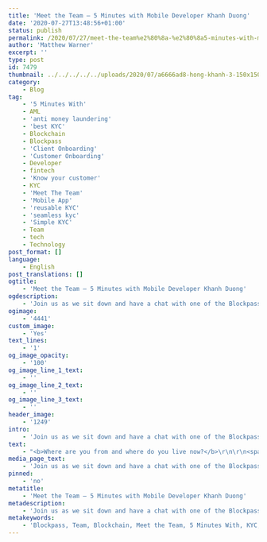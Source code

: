 ```yaml
---
title: 'Meet the Team — 5 Minutes with Mobile Developer Khanh Duong'
date: '2020-07-27T13:48:56+01:00'
status: publish
permalink: /2020/07/27/meet-the-team%e2%80%8a-%e2%80%8a5-minutes-with-mobile-developer-khanh-duong
author: 'Matthew Warner'
excerpt: ''
type: post
id: 7479
thumbnail: ../../../../../uploads/2020/07/a6666ad8-hong-khanh-3-150x150-1.jpg
category:
    - Blog
tag:
    - '5 Minutes With'
    - AML
    - 'anti money laundering'
    - 'best KYC'
    - Blockchain
    - Blockpass
    - 'Client Onboarding'
    - 'Customer Onboarding'
    - Developer
    - fintech
    - 'Know your customer'
    - KYC
    - 'Meet The Team'
    - 'Mobile App'
    - 'reusable KYC'
    - 'seamless kyc'
    - 'Simple KYC'
    - Team
    - tech
    - Technology
post_format: []
language:
    - English
post_translations: []
ogtitle:
    - 'Meet the Team — 5 Minutes with Mobile Developer Khanh Duong'
ogdescription:
    - 'Join us as we sit down and have a chat with one of the Blockpass team to find out about them, their work, and their thoughts on blockchain technology. '
ogimage:
    - '4441'
custom_image:
    - 'Yes'
text_lines:
    - '1'
og_image_opacity:
    - '100'
og_image_line_1_text:
    - ''
og_image_line_2_text:
    - ''
og_image_line_3_text:
    - ''
header_image:
    - '1249'
intro:
    - 'Join us as we sit down and have a chat with one of the Blockpass team to find out about them, their work, and their thoughts on blockchain technology. '
text:
    - "<b>Where are you from and where do you live now?</b>\r\n\r\n<span style=\"font-weight: 400;\">Originally I come from Vinh Long (a western province of Vietnam), but now I live in Ho Chi Minh City - the place where people from all over come to live and work.</span>\r\n\r\n&nbsp;\r\n\r\n<b>What is your work background and how did you first get involved in Blockpass?</b>\r\n\r\n<span style=\"font-weight: 400;\">When I graduated, I worked for an outsourcing company so I was involved in many projects and experienced a lot of different technologies. Initially I worked in web development, then the company had a new project for a mobile application. At that time, there were no team members trained to work on mobile app development, so I volunteered and from there I followed the mobile programming segment. </span>Coming to Blockpass was also a turn of luck for me. I happened to see the company recruiting and applied for the position and got the job! It’s been a great opportunity to be part of the team here as I have found what I want for my work: my colleagues, my boss, the working environment - that's what kept me so attached to Blockpass for nearly 3 years.\r\n\r\n&nbsp;\r\n\r\n<b>What is your role at Blockpass and what does a typical day look like?</b>\r\n\r\n<span style=\"font-weight: 400;\">At Blockpass, I am in charge of developing mobile applications. We divide work for each sprint (2 weeks per sprint), then I will plan my own work to ensure the completion of the schedule. Every day I will work through what we have already planned ahead. If there are any difficulties, the team leaders and managers are ready to support me to finish the job.</span>\r\n\r\n&nbsp;\r\n\r\n<b>What is something you’ve been proud of whilst working at Blockpass?</b>\r\n\r\n<span style=\"font-weight: 400;\">At Blockpass, I'm proud to be working with colleagues, team leaders and managers that are very good at what they do, as well as being so friendly and sociable.</span>\r\n\r\n&nbsp;\r\n\r\n<b>What do you think blockchain or crypto’s biggest potential is?</b>\r\n\r\n<span style=\"font-weight: 400;\">In the era of information technology development, the security of information is essential and this is one of my primary concerns. Besides this, information transparency is also a key trend for development. In the future, I believe the banking and finance industry will apply blockchain technology to hinder attacks and improve security and privacy for users.</span>\r\n\r\n&nbsp;\r\n\r\n<b>Where do you see the industry headed over the next 5 years?</b>\r\n\r\n<span style=\"font-weight: 400;\">In the next 5 years, I think it is likely that the United States will continue to lead development in a lot of industry and technology, but besides that, other developed countries are also investing heavily to develop industries that compete with the US. To me, it doesn't matter who is at the top of the list; it is important that these countries always create good things to serve humanity.</span>\r\n\r\n&nbsp;\r\n\r\n<b>Which hobby or activity are you particularly enjoying at the moment and why?</b>\r\n\r\n<span style=\"font-weight: 400;\">My favourite activity right now is playing soccer, because when I was little I couldn't play soccer. I only recently started playing. I’m a beginner whilst my teammates play very well. I want to improve to their level so I am practising more to improve my skills. I like soccer because it brings health, toughness and teamwork. It has many challenges and needs perseverance and practice to improve.</span>\r\n\r\n&nbsp;\r\n\r\n<b>If you could spend a day with anyone, real or fictional, who would it be and why?</b>\r\n\r\n<span style=\"font-weight: 400;\">I am a worker living away from home so when I have one, two or three days off, I will spend it all with my family. I always think that I don’t get to spend as much time as I’d like with my parents and grandparents so each year, when I have a holiday, I spend my time returning home to visit my parents and grandparents instead of planning an outing.</span>"
media_page_text:
    - 'Join us as we sit down and have a chat with one of the Blockpass team to find out about them, their work, and their thoughts on blockchain technology. '
pinned:
    - 'no'
metatitle:
    - 'Meet the Team — 5 Minutes with Mobile Developer Khanh Duong'
metadescription:
    - 'Join us as we sit down and have a chat with one of the Blockpass team to find out about them, their work, and their thoughts on blockchain technology. '
metakeywords:
    - 'Blockpass, Team, Blockchain, Meet the Team, 5 Minutes With, KYC, Tech, Technology, Mobile App, Developer, Know Your Customer, AML, Anti money laundering, fintech, best kyc, seamless kyc, simple kyc, customer onboarding, client onboarding, reusable kyc'
---
```

<!DOCTYPE html PUBLIC "-//W3C//DTD HTML 4.0 Transitional//EN" "http://www.w3.org/TR/REC-html40/loose.dtd">
<?xml encoding="UTF-8">
